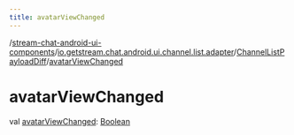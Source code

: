 ```yaml
---
title: avatarViewChanged
---
```

/[stream-chat-android-ui-components](../../index.md)/[io.getstream.chat.android.ui.channel.list.adapter](../index.md)/[ChannelListPayloadDiff](index.md)/[avatarViewChanged](avatarViewChanged.md)  
  
  
  
# avatarViewChanged  
val [avatarViewChanged](avatarViewChanged.md): [Boolean](https://kotlinlang.org/api/latest/jvm/stdlib/kotlin/-boolean/index.html)
